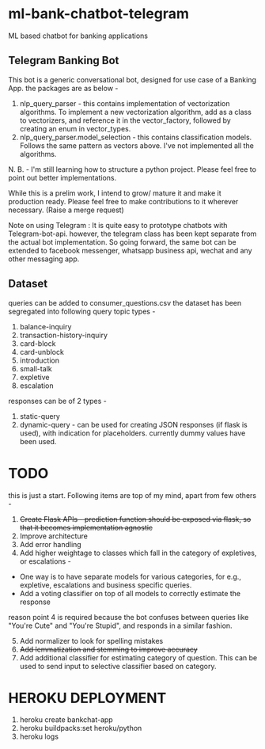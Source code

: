 # ml-bank-chatbot-telegram
ML based chatbot for banking applications

## Telegram Banking Bot
This bot is a generic conversational bot, designed for use case of a Banking App.
the packages are as below - 
1. nlp_query_parser - this contains implementation of vectorization algorithms. To implement a new vectorization algorithm, add as a class to vectorizers, and reference it in the vector_factory, followed by creating an enum in vector_types.
2. nlp_query_parser.model_selection - this contains classification models. Follows the same pattern as vectors above. I've not implemented all the algorithms.

N. B. - I'm still learning how to structure a python project. Please feel free to point out better implementations. 

While this is a prelim work, I intend to grow/ mature it and make it production ready. Please feel free to make contributions to it wherever necessary. (Raise a merge request)

Note on using Telegram : It is quite easy to prototype chatbots with Telegram-bot-api. however, the telegram class has been kept separate from the actual bot implementation.
So going forward, the same bot can be extended to facebook messenger, whatsapp business api, wechat and any other messaging app.

## Dataset
queries can be added to consumer_questions.csv
the dataset has been segregated into following query topic types - 
1. balance-inquiry
2. transaction-history-inquiry
3. card-block
4. card-unblock
5. introduction
6. small-talk
7. expletive
8. escalation

responses can be of 2 types - 
1. static-query
2. dynamic-query - can be used for creating JSON responses (if flask is used), with indication for placeholders. currently dummy values have been used.

# TODO
this is just a start. Following items are top of my mind, apart from few others - 
1. ~~Create Flask APIs - prediction function should be exposed via flask, so that it becomes implementation agnostic~~
2. Improve architecture
3. Add error handling
4. Add higher weightage to classes which fall in the category of expletives, or escalations - 
 - One way is to have separate models for various categories, for e.g., expletive, escalations and business specific queries.
 - Add a voting classifier on top of all models to correctly estimate the response
 
reason point 4 is required because the bot confuses between queries like "You're Cute" and "You're Stupid", and responds in a similar fashion.

5. Add normalizer to look for spelling mistakes
6. ~~Add lemmatization and stemming to improve accuracy~~
7. Add additional classifier for estimating category of question. This can be used to send input to selective classifier based on category.



# HEROKU DEPLOYMENT

1. heroku create bankchat-app
2. heroku buildpacks:set heroku/python
3. heroku logs
